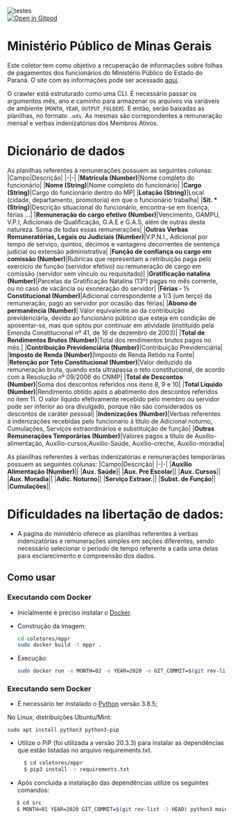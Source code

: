 
![testes](https://github.com/dadosjusbr/coletor-MPPR/actions/workflows/parser-testes.yml/badge.svg)    
[![Open in Gitpod](https://gitpod.io/button/open-in-gitpod.svg)](https://gitpod.io/#https://github.com/dadosjusbr/coletor-MPPR)

# Ministério Público de Minas Gerais

Este coletor tem como objetivo a recuperação de informações sobre folhas de pagamentos dos funcionários do Ministério Público do Estado do Paraná. O site com as informações pode ser acessado [aqui](http://www2.mppr.mp.br/sis/ext/mem/indfolha.html).

O crawler está estruturado como uma CLI. É necessário passar os argumentos mês, ano e caminho para armazenar os arquivos via variáveis de ambiente (`MONTH`, `YEAR`, `OUTPUT_FOLDER`). E então, serão baixadas as planilhas, no formato `.ods`. As mesmas são correpondentes a remuneração mensal e verbas indenizatórias dos Membros Ativos.

# Dicionário de dados
As planilhas referentes á remunerações possuem as seguintes colunas:
|Campo|Descrição|
|-|-|
|**Matrícula (Number)**|Nome completo do funcionário|
|**Nome (String)**|Nome completo do funcionário|
|**Cargo (String)**|Cargo do funcionário dentro do MP|
|**Lotação (String)**|Local (cidade, departamento, promotoria) em que o funcionário trabalha|
|**Sit. * (String)**|Descrição situacional do funcionário, encontra-se em licença, férias ...|
|**Remuneração do cargo efetivo (Number)**|Vencimento, GAMPU, V.P.I, Adicionais de Qualificação, G.A.E e G.A.S, além de outras desta natureza. Soma de todas essas remunerações|
|**Outras Verbas Remuneratórias, Legais ou  Judiciais (Number)**|V.P.N.I., Adicional por tempo de serviço, quintos, décimos e vantagens decorrentes de sentença judicial ou extensão administrativa|
|**Função de confiança ou cargo em comissão (Number)**|Rubricas que representam a retribuição paga pelo exercício de função (servidor efetivo) ou remuneração de cargo em comissão (servidor sem vínculo ou requisitado)|
|**Gratificação natalina (Number)**|Parcelas da Gratificação Natalina (13º) pagas no mês corrente, ou no caso de vacância ou exoneração do servidor|
|**Férias - ⅓ Constitucional (Number)**|Adicional correspondente a 1/3 (um terço) da remuneração, pago ao servidor por ocasião das férias|
|**Abono de permanência (Number)**| Valor equivalente ao da contribuição previdenciária, devido ao funcionário público que esteja em condição de aposentar-se, mas que optou por continuar em atividade (instituído pela Emenda Constitucional nº 41, de 16 de dezembro de 2003)|
|**Total de Rendimentos Brutos (Number)**|Total dos rendimentos brutos pagos no mês.|
|**Contribuição Previdenciária (Number)**|Contribuição Previdenciária|
|**Imposto de Renda (Number)**|Imposto de Renda Retido na Fonte|
|**Retenção por Teto Constitucional (Number)**|Valor deduzido da remuneração bruta, quando esta ultrapassa o teto constitucional, de acordo com a Resolução nº 09/2006 do CNMP|
|**Total de Descontos (Number)**|Soma dos descontos referidos nos itens 8, 9 e 10|
|**Total Líquido (Number)**|Rendimento obtido após o abatimento dos descontos referidos no item 11. O valor líquido efetivamente recebido pelo membro ou servidor pode ser inferior ao ora divulgado, porque não são considerados os descontos de caráter pessoal|
|**Indenizações (Number)**|Verbas referentes á indenizações recebidas pelo funcionario á titulo de Adicional noturno, Cumulações, Serviços extraordinários e substituição de função|
|**Outras Remunerações Temporárias (Number)**|Valores pagos a título de Auxílio-alimentação, Auxílio-cursos,Auxílio-Saúde, Auxílio-creche, Auxílio-moradia|


As planilhas referentes á verbas indenizatórias e remunerações temporárias possuem as seguintes colunas:
|Campo|Descrição|
|-|-|
|**Auxílio Alimentação (Number)**||
|**Aux. Saúde**||
|**Aux. Pré Escolar**||
|**Aux. Cursos**||
|**Aux. Moradia**||
|**Adic. Noturno**||
|**Serviço Extraor.**||
|**Subst. de Função**||
|**Cumulações**||

# Dificuldades na libertação de dados: 
- A pagina do ministério oferece as planilhas referentes á verbas indenizatórias e remunerações simples em seções diferentes, sendo necessário selecionar o periodo de tempo referente a cada uma delas para esclarecimento e compreensão dos dados.


## Como usar

 ### Executando com Docker

 - Inicialmente é preciso instalar o [Docker](https://docs.docker.com/install/). 

 - Construção da imagem:

    ```sh
    cd coletores/mppr
    sudo docker build -t mppr .
    ```
 - Execução:
 
    ```sh
    sudo docker run -e MONTH=02 -e YEAR=2020 -e GIT_COMMIT=$(git rev-list -1 HEAD) mppr 
    ```

 ### Executando sem Docker

 - É necessário ter instalado o [Python](https://www.python.org/downloads/release/python-385/) versão 3.8.5;
 
No Linux, distribuições Ubuntu/Mint:

```
sudo apt install python3 python3-pip
```

 - Utilize o PiP (foi utilizada a versão 20.3.3) para instalar as dependências que estão listadas no arquivo requirements.txt.
  
    ```sh
      $ cd coletores/mppr
      $ pip3 install -r requirements.txt
    ```

  - Após concluida a instalação das dependências utilize os seguintes comandos:  

   ```sh
      $ cd src
      $ MONTH=01 YEAR=2020 GIT_COMMIT=$(git rev-list -1 HEAD) python3 main.py